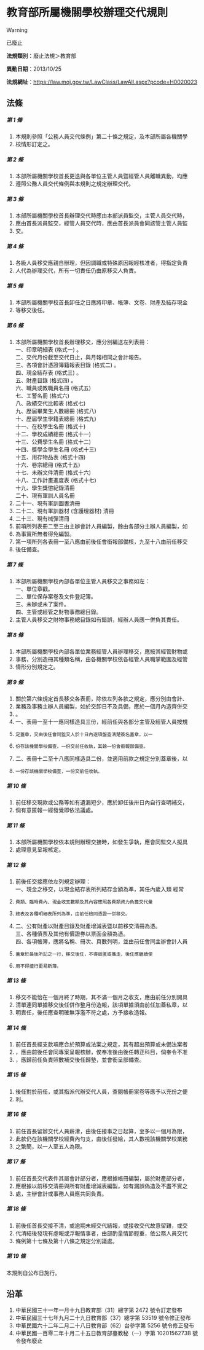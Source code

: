 # 教育部所屬機關學校辦理交代規則


> [!WARNING]
> 已廢止


**法規類別**：廢止法規＞教育部

**異動日期**：2013/10/25  

**法規網址**：https://law.moj.gov.tw/LawClass/LawAll.aspx?pcode=H0020023



## 法條
##### 第 1 條
1. 本規則參照「公務人員交代條例」第二十條之規定，及本部所屬各機關學
1. 校情形訂定之。

##### 第 2 條
1. 本部所屬機關學校首長更迭與各單位主管人員暨經管人員離職異動，均應
1. 遵照公務人員交代條例與本規則之規定辦理交代。

##### 第 3 條
1. 本部所屬機關學校首長辦理交代時應由本部派員監交，主管人員交代時，
1. 應由首長派員監交，經管人員交代時，應由首長派員會同該管主管人員監
1. 交。

##### 第 4 條
1. 各級人員移交應親自辦理，但因調職或特殊原因報經核准者，得指定負責
1. 人代為辦理交代，所有一切責任仍由原移交人負責。

##### 第 5 條
1. 本部所屬機關學校首長卸任之日應將印章、帳簿、文卷、財產及結存現金
1. 等移交後任。

##### 第 6 條
1. 本部所屬機關學校首長辦理移交，應分別編送左列表冊：  
一、印章明細表 (格式一) 。  
二、交代月份截至交代日止，與月報相同之會計報告。  
三、各項會計憑證簿籍報表目錄 (格式二) 。  
四、現金結存表 (格式三) 。  
五、財產目錄 (格式四) 。  
六、職員或教職員名冊 (格式五)  
七、工警名冊 (格式六)  
八、政績交代比較表 (格式七)  
九、歷屆畢業生人數總冊 (格式八)  
十、歷屆學生學籍表總冊 (格式九)  
十一、在校學生名冊 (格式十)  
十二、學校成績總冊 (格式十一)  
十三、公費學生名冊 (格式十二)  
十四、獎學金學生名冊 (格式十三)  
十五、用存物品表 (格式十四)  
十六、卷宗總冊 (格式十五)  
十七、未辦文件清冊 (格式十六)  
十八、工作計畫進度表 (格式十七)  
十九、學生獎懲紀錄清冊  
二十、現有軍訓人員名冊
1. 二十一、現有軍訓圖書清冊
1. 二十二、現有軍訓器材 (含護理器材) 清冊
1. 二十三、現有械彈清冊
1. 前項所列表冊二至三由主辦會計人員編製，餘由各部分主辦人員編製，如
1. 為事實所無者得免編製。
1. 第一項所列各表冊一至八應由前後任會銜報部備核，九至十八由前任移交
1. 後任備查。

##### 第 7 條
1. 本部所屬機關學校內部各單位主管人員移交之事務如左：  
一、單位章戳。  
二、單位保存案卷及文件登記簿。  
三、未辦或未了案件。  
四、主管或經管之財物事務總目錄。
1. 主管人員移交之財物事務總目錄如有錯誤，經辦人員應一併負其責任。

##### 第 8 條
1. 本部所屬機關學校內部各單位業務經管人員辦理移交，應按其經管財物或
1. 事務，分別造冊其種類名稱，由各機關學校依各經管人員職掌範圍及經管
1. 情形分別規定之。

##### 第 9 條
1. 關於第六條規定首長移交各表冊，除依左列各款之規定，應分別由會計、
1. 業務及事務主辦人員編製，如於交卸日不及具備，應於一個月內造齊併交
1. 。
1. 一、表冊一至十一應同樣造具三份，經前任與各部分主管及經管人員按規
1.     定蓋章，交由後任會同監交人於十日內逐項盤查清楚簽名蓋章，以一
1.     份存該機關學校備查，一份交前任收執，其餘一份會銜報部備查。
1. 二、表冊十二至十八應同樣造具二份，並適用前款之規定分別蓋章後，以
1.     一份存該機關學校備查，一份交前任收執。

##### 第 10 條
1. 前任移交現款或公務等如有遺漏短少，應於卸任後卅日內自行查明補交，
1. 倘有意匿報一經發覺即依法議處。

##### 第 11 條
1. 本部所屬機關學校依本規則辦理交接時，如發生爭執，應會同監交人擬具
1. 處理意見呈報核定。

##### 第 12 條
1. 前後任交接應依左列規定辦理：  
一、現金之移交，以現金結存表所列結存金額為準，其任內歲入類  經常
1.     費類、臨時費內、現金收支數額及其內容應照各費類資力負擔交代彙
1.     總表及各種明細表所列為準，由前任檢同憑證一併移交。
1. 二、公有財產以財產目錄及財產增減表暨以前移交清冊為憑。  
三、各種債票及其他有價證券以票面金額為憑。  
四、各項帳簿，應將名稱、冊次、頁數列明，並由前任會同主辦會計人員
1.     蓋章於最後所記之一行，移交後任，不得毀匿或攜走，後任應繼續使
1.     用不得擅行更易新簿。

##### 第 13 條
1. 移交不能恰在一個月終了時期，其不滿一個月之收支，應由前任分別開具
1. 清單連同單據移交後任併作整月份造報，該項單據須由前任加蓋私章，以
1. 明責任，後任應查明確無浮濫不符之處，方予接收造報。

##### 第 14 條
1. 前任首長經支款項應合於預算或法案之規定，其有超出預算或未備法案者
1. ，應由前後任會同專案呈報核辦，俟奉准後由後任轉正科目，倘奉令不准
1. ，應歸前任負責照數補交後任歸墊，並會銜呈部備查。

##### 第 15 條
1. 後任對於前任，或其指派代辦交代人員，查閱帳冊案卷等應予以充份之便
1. 利。

##### 第 16 條
1. 前任首長留辦交代人員薪津，由後任接事之日起算，至多以一個月為限，
1. 此款仍在該機關學校經費內勻支，由後任發給，其人數視該機關學校業務
1. 之繁簡，以一人至五人為限。

##### 第 17 條
1. 前任首長交代表件其屬會計部分者，應根據帳冊編製，屬於財產部分者，
1. 應根據以前移交清冊與所有財產增減表編製，如有漏誤偽造及不盡不實之
1. 處，主辦會計或事務人員應共同負責。

##### 第 18 條
1. 前後任首長交接不清，或逾期未經交代結報，或接收交代故意留難，或交
1. 代清結後發現有虛報或浮報情事者，由部酌量情節輕重，依公務人員交代
1. 條例第十七條及第十八條之規定分別議處。

##### 第 19 條
本規則自公布日施行。

## 沿革
1. 中華民國三十一年一月十九日教育部（31）總字第 2472 號令訂定發布
1. 中華民國三十七年九月二十九日教育部（37）總字第 53519  號令修正發布
1. 中華民國六十二年二月二十八日教育部（62）台參字第 5256 號令修正發布
1. 中華民國一百零二年十月二十五日教育部臺教秘（一）字第 1020156273B  號令發布廢止
